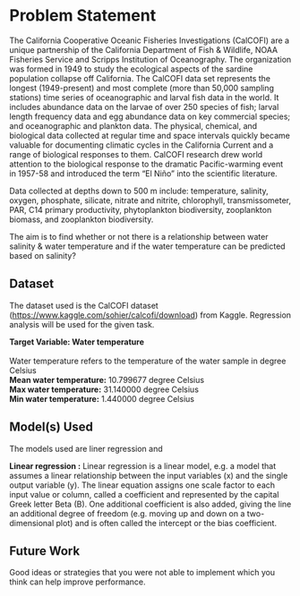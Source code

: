 # Problem Statement 
The California Cooperative Oceanic Fisheries Investigations (CalCOFI) are a unique partnership of the California Department of Fish & Wildlife, NOAA Fisheries Service and Scripps Institution of Oceanography. The organization was formed in 1949 to study the ecological aspects of the sardine population collapse off California. The CalCOFI data set represents the longest (1949-present) and most complete (more than 50,000 sampling stations) time series of oceanographic and larval fish data in the world. It includes abundance data on the larvae of over 250 species of fish; larval length frequency data and egg abundance data on key commercial species; and oceanographic and plankton data. The physical, chemical, and biological data collected at regular time and space intervals quickly became valuable for documenting climatic cycles in the California Current and a range of biological responses to them. CalCOFI research drew world attention to the biological response to the dramatic Pacific-warming event in 1957-58 and introduced the term “El Niño” into the scientific literature.

Data collected at depths down to 500 m include: temperature, salinity, oxygen, phosphate, silicate, nitrate and nitrite, chlorophyll, transmissometer, PAR, C14 primary productivity, phytoplankton biodiversity, zooplankton biomass, and zooplankton biodiversity. 

The aim is to find whether or not there is a relationship between water salinity & water temperature and if the water temperature can be predicted based on salinity?

## Dataset

The dataset used is the CalCOFI dataset (https://www.kaggle.com/sohier/calcofi/download) from Kaggle. Regression analysis will be used for the given task.

**Target Variable: Water temperature**
<br>
<br>
Water temperature refers to the temperature of the water sample in degree Celsius
<br>
**Mean water temperature:** 10.799677	degree Celsius
<br>
**Max water temperature:** 31.140000 degree Celsius
<br>
**Min water temperature:** 1.440000 degree Celsius


## Model(s) Used

The models used are liner regression and

**Linear regression :**
Linear regression is a linear model, e.g. a model that assumes a linear relationship between the input variables (x) and the single output variable (y). The linear equation assigns one scale factor to each input value or column, called a coefficient and represented by the capital Greek letter Beta (B). One additional coefficient is also added, giving the line an additional degree of freedom (e.g. moving up and down on a two-dimensional plot) and is often called the intercept or the bias coefficient.

## Future Work
Good ideas or strategies that you were not able to implement which you think can help  improve performance.
